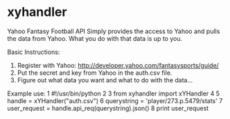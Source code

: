 xyhandler
=========

Yahoo Fantasy Football API
  Simply provides the access to Yahoo and pulls the data from Yahoo.
  What you do with that data is up to you.

Basic Instructions:
1. Register with Yahoo: http://developer.yahoo.com/fantasysports/guide/
2. Put the secret and key from Yahoo in the auth.csv file.
3. Figure out what data you want and what to do with the data...

Example use:
  1 #!/usr/bin/python
  2 
  3 from xyhandler import xYHandler
  4 
  5 handle = xYHandler("auth.csv")
  6 querystring = 'player/273.p.5479/stats'
  7 user_request = handle.api_req(querystring).json()
  8 print user_request
